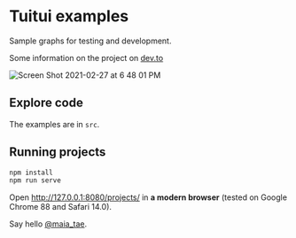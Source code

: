# Tuitui examples

Sample graphs for testing and development.

Some information on the project on [dev.to](https://dev.to/maia_tae/visual-live-coding-proof-of-concept-1o7l)

![Screen Shot 2021-02-27 at 6 48 01 PM](https://user-images.githubusercontent.com/79422935/109376981-0e93f980-792d-11eb-97a3-5978224e8642.png)

## Explore code

The examples are in `src`.

## Running projects

```sh
npm install
npm run serve
```

Open http://127.0.0.1:8080/projects/ in **a modern browser** (tested on Google Chrome 88 and Safari 14.0).

Say hello [@maia_tae](https://twitter.com/maia_tae).
